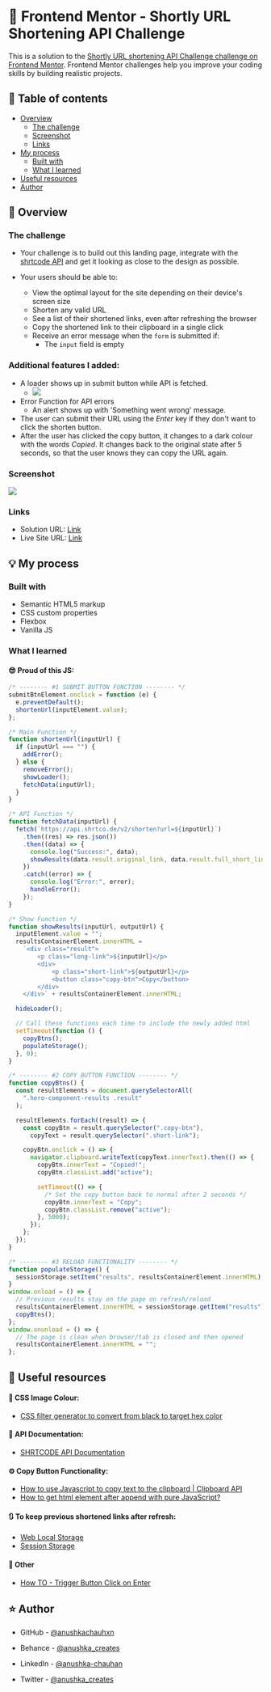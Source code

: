 # 🎯 Frontend Mentor - Shortly URL Shortening API Challenge

This is a solution to the [Shortly URL shortening API Challenge challenge on Frontend Mentor](https://www.frontendmentor.io/challenges/url-shortening-api-landing-page-2ce3ob-G). Frontend Mentor challenges help you improve your coding skills by building realistic projects.

## 📜 Table of contents

- [Overview](#overview)
  - [The challenge](#the-challenge)
  - [Screenshot](#screenshot)
  - [Links](#links)
- [My process](#my-process)
  - [Built with](#built-with)
  - [What I learned](#what-i-learned)
- [Useful resources](#useful-resources)
- [Author](#author)

## 📝 Overview

### The challenge

- Your challenge is to build out this landing page, integrate with the [shrtcode API](https://app.shrtco.de/) and get it looking as close to the design as possible.

- Your users should be able to:
  - View the optimal layout for the site depending on their device's screen size
  - Shorten any valid URL
  - See a list of their shortened links, even after refreshing the browser
  - Copy the shortened link to their clipboard in a single click
  - Receive an error message when the `form` is submitted if:
    - The `input` field is empty

### Additional features I added:

- A loader shows up in submit button while API is fetched.
  - <img src="./assets/screenshot-2.png">
- Error Function for API errors
  - An alert shows up with 'Something went wrong' message.
- The user can submit their URL using the _Enter_ key if they don't want to click the shorten button.
- After the user has clicked the copy button, it changes to a dark colour with the words _Copied_. It changes back to the original state after 5 seconds, so that the user knows they can copy the URL again.

### Screenshot

<img src="./assets/screenshot.png">

### Links

- Solution URL: [Link](https://github.com/anushkachauhxn/frontend-mentor-projects/tree/main/projects/9-url-shortening-api)
- Live Site URL: [Link](https://anushkachauhxn.github.io/frontend-mentor-projects/projects/9-url-shortening-api/)

## 💡 My process

### Built with

- Semantic HTML5 markup
- CSS custom properties
- Flexbox
- Vanilla JS

### What I learned

#### 😎 Proud of this JS:

```js
/* -------- #1 SUBMIT BUTTON FUNCTION -------- */
submitBtnElement.onclick = function (e) {
  e.preventDefault();
  shortenUrl(inputElement.value);
};

/* Main Function */
function shortenUrl(inputUrl) {
  if (inputUrl === "") {
    addError();
  } else {
    removeError();
    showLoader();
    fetchData(inputUrl);
  }
}

/* API Function */
function fetchData(inputUrl) {
  fetch(`https://api.shrtco.de/v2/shorten?url=${inputUrl}`)
    .then((res) => res.json())
    .then((data) => {
      console.log("Success:", data);
      showResults(data.result.original_link, data.result.full_short_link2);
    })
    .catch((error) => {
      console.log("Error:", error);
      handleError();
    });
}

/* Show Function */
function showResults(inputUrl, outputUrl) {
  inputElement.value = "";
  resultsContainerElement.innerHTML =
    `<div class="result">
        <p class="long-link">${inputUrl}</p>
        <div>
            <p class="short-link">${outputUrl}</p>
            <button class="copy-btn">Copy</button>
        </div>
    </div>` + resultsContainerElement.innerHTML;

  hideLoader();

  // Call these functions each time to include the newly added html
  setTimeout(function () {
    copyBtns();
    populateStorage();
  }, 0);
}

/* -------- #2 COPY BUTTON FUNCTION -------- */
function copyBtns() {
  const resultElements = document.querySelectorAll(
    ".hero-component-results .result"
  );

  resultElements.forEach((result) => {
    const copyBtn = result.querySelector(".copy-btn"),
      copyText = result.querySelector(".short-link");

    copyBtn.onclick = () => {
      navigator.clipboard.writeText(copyText.innerText).then(() => {
        copyBtn.innerText = "Copied!";
        copyBtn.classList.add("active");

        setTimeout(() => {
          /* Set the copy button back to normal after 2 seconds */
          copyBtn.innerText = "Copy";
          copyBtn.classList.remove("active");
        }, 5000);
      });
    };
  });
}

/* -------- #3 RELOAD FUNCTIONALITY -------- */
function populateStorage() {
  sessionStorage.setItem("results", resultsContainerElement.innerHTML);
}
window.onload = () => {
  // Previous results stay on the page on refresh/reload
  resultsContainerElement.innerHTML = sessionStorage.getItem("results");
  copyBtns();
};
window.onunload = () => {
  // The page is clean when browser/tab is closed and then opened
  resultsContainerElement.innerHTML = "";
};
```

## 🔎 Useful resources

#### 💟 CSS Image Colour:

- [CSS filter generator to convert from black to target hex color](https://codepen.io/sosuke/pen/Pjoqqp)

#### 📙 API Documentation:

- [SHRTCODE API Documentation](https://shrtco.de/docs/)

#### ⚙️ Copy Button Functionality:

- [How to use Javascript to copy text to the clipboard | Clipboard API](https://dev.to/tqbit/how-to-use-javascript-to-copy-text-to-the-clipboard-2hi2)
- [How to get html element after append with pure JavaScript?](https://stackoverflow.com/a/47424032/12302691)

#### 🔃 To keep previous shortened links after refresh:

- [Web Local Storage](https://developer.mozilla.org/en-US/docs/Web/API/Web_Storage_API/Using_the_Web_Storage_API)
- [Session Storage](https://developer.mozilla.org/en-US/docs/Web/API/Window/sessionStorage)

#### 🧩 Other

- [How TO - Trigger Button Click on Enter](https://www.w3schools.com/howto/howto_js_trigger_button_enter.asp)

## ⭐ Author

- GitHub - [@anushkachauhxn](https://github.com/anushkachauhxn)
- Behance - [@anushka_creates](https://www.behance.net/anushka_creates)

- LinkedIn - [@anushka-chauhan](https://www.linkedin.com/in/anushka-chauhan)
- Twitter - [@anushka_creates](https://twitter.com/anushka_creates)
